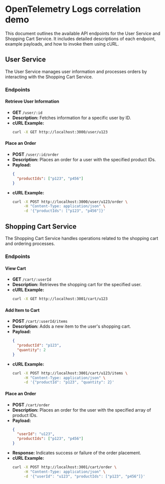 # OpenTelemetry Logs correlation demo

This document outlines the available API endpoints for the User Service and Shopping Cart Service. It includes detailed descriptions of each endpoint, example payloads, and how to invoke them using cURL.

## User Service

The User Service manages user information and processes orders by interacting with the Shopping Cart Service.

### Endpoints

#### Retrieve User Information

- **GET** `/user/:id`
- **Description:** Fetches information for a specific user by ID.
- **cURL Example:**
  ```bash
  curl -X GET http://localhost:3000/user/u123
  ```

#### Place an Order

- **POST** `/user/:id/order`
- **Description:** Places an order for a user with the specified product IDs.
- **Payload:**
  ```json
  {
    "productIds": ["p123", "p456"]
  }
  ```
- **cURL Example:**
  ```bash
  curl -X POST http://localhost:3000/user/u123/order \
       -H "Content-Type: application/json" \
       -d '{"productIds": ["p123", "p456"]}'
  ```

## Shopping Cart Service

The Shopping Cart Service handles operations related to the shopping cart and ordering processes.

### Endpoints

#### View Cart

- **GET** `/cart/:userId`
- **Description:** Retrieves the shopping cart for the specified user.
- **cURL Example:**
  ```bash
  curl -X GET http://localhost:3001/cart/u123
  ```

#### Add Item to Cart

- **POST** `/cart/:userId/items`
- **Description:** Adds a new item to the user's shopping cart.
- **Payload:**
  ```json
  {
    "productId": "p123",
    "quantity": 2
  }
  ```
- **cURL Example:**
  ```bash
  curl -X POST http://localhost:3001/cart/u123/items \
       -H "Content-Type: application/json" \
       -d '{"productId": "p123", "quantity": 2}'
  ```

#### Place an Order

- **POST** `/cart/order`
- **Description:** Places an order for the user with the specified array of product IDs.
- **Payload:**
  ```json
  {
    "userId": "u123",
    "productIds": ["p123", "p456"]
  }
  ```
- **Response:** Indicates success or failure of the order placement.
- **cURL Example:**
  ```bash
  curl -X POST http://localhost:3001/cart/order \
       -H "Content-Type: application/json" \
       -d '{"userId": "u123", "productIds": ["p123", "p456"]}'
  ```

